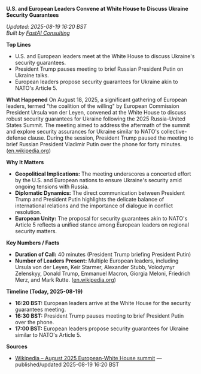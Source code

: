 **U.S. and European Leaders Convene at White House to Discuss Ukraine Security Guarantees**

_Updated: 2025-08-19 16:20 BST_  
_Built by [FastAI Consulting](https://fastaiconsulting.net)_

**Top Lines**
- U.S. and European leaders meet at the White House to discuss Ukraine's security guarantees.
- President Trump pauses meeting to brief Russian President Putin on Ukraine talks.
- European leaders propose security guarantees for Ukraine akin to NATO's Article 5.

**What Happened**
On August 18, 2025, a significant gathering of European leaders, termed "the coalition of the willing" by European Commission President Ursula von der Leyen, convened at the White House to discuss robust security guarantees for Ukraine following the 2025 Russia-United States Summit. The meeting aimed to address the aftermath of the summit and explore security assurances for Ukraine similar to NATO's collective-defense clause. During the session, President Trump paused the meeting to brief Russian President Vladimir Putin over the phone for forty minutes. ([en.wikipedia.org](https://en.wikipedia.org/wiki/August_2025_European-White_House_summit?utm_source=openai))

**Why It Matters**
- **Geopolitical Implications:** The meeting underscores a concerted effort by the U.S. and European nations to ensure Ukraine's security amid ongoing tensions with Russia.
- **Diplomatic Dynamics:** The direct communication between President Trump and President Putin highlights the delicate balance of international relations and the importance of dialogue in conflict resolution.
- **European Unity:** The proposal for security guarantees akin to NATO's Article 5 reflects a unified stance among European leaders on regional security matters.

**Key Numbers / Facts**
- **Duration of Call:** 40 minutes (President Trump briefing President Putin)
- **Number of Leaders Present:** Multiple European leaders, including Ursula von der Leyen, Keir Starmer, Alexander Stubb, Volodymyr Zelenskyy, Donald Trump, Emmanuel Macron, Giorgia Meloni, Friedrich Merz, and Mark Rutte. ([en.wikipedia.org](https://en.wikipedia.org/wiki/August_2025_European-White_House_summit?utm_source=openai))

**Timeline (Today, 2025-08-19)**
- **16:20 BST:** European leaders arrive at the White House for the security guarantees meeting.
- **16:30 BST:** President Trump pauses meeting to brief President Putin over the phone.
- **17:00 BST:** European leaders propose security guarantees for Ukraine similar to NATO's Article 5.

**Sources**
- [Wikipedia – August 2025 European-White House summit](https://en.wikipedia.org/wiki/August_2025_European-White_House_summit) — published/updated 2025-08-19 16:20 BST 